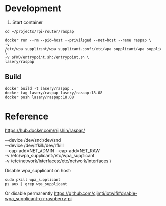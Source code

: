 # Development
1. Start container
```
cd ~/projects/rpi-router/raspap

docker run --rm --pid=host --privileged --net=host --name raspap \
-v /etc/wpa_supplicant/wpa_supplicant.conf:/etc/wpa_supplicant/wpa_supplicant.conf \
-v $PWD/entrypoint.sh:/entrypoint.sh \
lasery/raspap
```

## Build
```
docker build -t lasery/raspap .
docker tag lasery/raspap lasery/raspap:18.08
docker push lasery/raspap:18.08
```

# Reference
https://hub.docker.com/r/jjshin/raspap/

--device /dev/snd:/dev/snd \
--device /dev/rfkill:/dev/rfkill \
--cap-add=NET_ADMIN --cap-add=NET_RAW \
-v /etc/wpa_supplicant:/etc/wpa_supplicant \
-v /etc/network/interfaces:/etc/network/interfaces \

Disable wpa_supplicant on host:
```
sudo pkill wpa_supplicant
ps aux | grep wpa_supplicant
```
Or disable permanently https://github.com/cjimti/iotwifi#disable-wpa_supplicant-on-raspberry-pi
